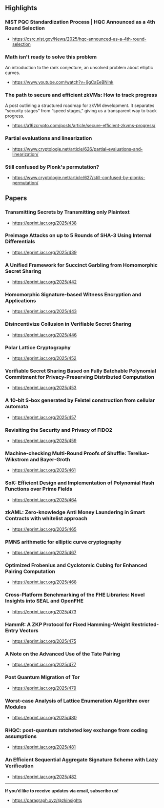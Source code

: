 ## Highlights
### NIST PQC Standardization Process | HQC Announced as a 4th Round Selection
- <https://csrc.nist.gov/News/2025/hqc-announced-as-a-4th-round-selection>
### Math isn't ready to solve this problem
An introduction to the rank conjecture, an unsolved problem about elliptic curves.
- <https://www.youtube.com/watch?v=6gCaEeBNlnk>

### The path to secure and efficient zkVMs: How to track progress
A post outlining a structured roadmap for zkVM development. It separates “security stages” from “speed stages,” giving us a transparent way to track progress. 
- <https://a16zcrypto.com/posts/article/secure-efficient-zkvms-progress/>

### Partial evaluations and linearization
- <https://www.cryptologie.net/article/626/partial-evaluations-and-linearization/>

### Still confused by Plonk's permutation?
- <https://www.cryptologie.net/article/627/still-confused-by-plonks-permutation/>

## Papers

### Transmitting Secrets by Transmitting only Plaintext 
- <https://eprint.iacr.org/2025/438>

### Preimage Attacks on up to 5 Rounds of SHA-3 Using Internal Differentials 
- <https://eprint.iacr.org/2025/439>

### A Unified Framework for Succinct Garbling from Homomorphic Secret Sharing 
- <https://eprint.iacr.org/2025/442>

### Homomorphic Signature-based Witness Encryption and Applications 
- <https://eprint.iacr.org/2025/443>

### Disincentivize Collusion in Verifiable Secret Sharing 
- <https://eprint.iacr.org/2025/446>
### Polar Lattice Cryptography
- <https://eprint.iacr.org/2025/452>

### Verifiable Secret Sharing Based on Fully Batchable Polynomial Commitment for Privacy-Preserving Distributed Computation
- <https://eprint.iacr.org/2025/453>

### A 10-bit S-box generated by Feistel construction from cellular automata
- <https://eprint.iacr.org/2025/457>

### Revisiting the Security and Privacy of FIDO2
- <https://eprint.iacr.org/2025/459>

### Machine-checking Multi-Round Proofs of Shuffle: Terelius-Wikstrom and Bayer-Groth
- <https://eprint.iacr.org/2025/461>

### SoK: Efficient Design and Implementation of Polynomial Hash Functions over Prime Fields
- <https://eprint.iacr.org/2025/464>

### zkAML: Zero-knowledge Anti Money Laundering in Smart Contracts with whitelist approach
- <https://eprint.iacr.org/2025/465>

### PMNS arithmetic for elliptic curve cryptography
- <https://eprint.iacr.org/2025/467>

### Optimized Frobenius and Cyclotomic Cubing for Enhanced Pairing Computation
- <https://eprint.iacr.org/2025/468>

### Cross-Platform Benchmarking of the FHE Libraries: Novel Insights into SEAL and OpenFHE
- <https://eprint.iacr.org/2025/473>

### HammR: A ZKP Protocol for Fixed Hamming-Weight Restricted-Entry Vectors
- <https://eprint.iacr.org/2025/475>

### A Note on the Advanced Use of the Tate Pairing
- <https://eprint.iacr.org/2025/477>

### Post Quantum Migration of Tor
- <https://eprint.iacr.org/2025/479>

### Worst-case Analysis of Lattice Enumeration Algorithm over Modules
- <https://eprint.iacr.org/2025/480>

### RHQC: post-quantum ratcheted key exchange from coding assumptions
- <https://eprint.iacr.org/2025/481>

### An Efficient Sequential Aggregate Signature Scheme with Lazy Verification
- <https://eprint.iacr.org/2025/482>

---
**If you’d like to receive updates via email, subscribe us!**

- <https://paragraph.xyz/@zkinsights>